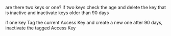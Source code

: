 are there two keys or one?
if two keys
	check the age and delete the key that is inactive 
		  and 
	inactivate keys	older than 90 days
	
if one key
	Tag the current Access Key and
	create a new one
	after 90 days, inactivate the tagged Access Key